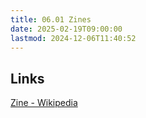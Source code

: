 ```yaml
---
title: 06.01 Zines
date: 2025-02-19T09:00:00
lastmod: 2024-12-06T11:40:52
---
```


## Links

[Zine - Wikipedia](https://en.wikipedia.org/wiki/Zine)
